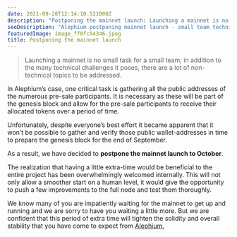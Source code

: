 ```yaml
---
date: 2021-09-28T12:14:10.521000Z
description: "Postponing the mainnet launch: Launching a mainnet is no small task for a small team, with many technical and non-technical challenges to address."
seoDescription: "Alephium postponing mainnet launch - small team technical challenges. Mainnet launch delay and non-technical topics addressed."
featuredImage: image_ff0fc54346.jpeg
title: Postponing the mainnet launch
---
```


> Launching a mainnet is no small task for a small team; in addition to the many technical challenges it poses, there are a lot of non-technical topics to be addressed.

In Alephium’s case, one critical task is gathering all the public addresses of the numerous pre-sale participants. It is necessary as these will be part of the genesis block and allow for the pre-sale participants to receive their allocated tokens over a period of time.

Unfortunately, despite everyone’s best effort it became apparent that it won’t be possible to gather and verify those public wallet-addresses in time to prepare the genesis block for the end of September.

As a result, we have decided to **postpone the mainnet launch to October**.

The realization that having a little extra-time would be beneficial to the entire project has been overwhelmingly welcomed internally. This will not only allow a smoother start on a human level, it would give the opportunity to push a few improvements to the full node and test them thoroughly.

We know many of you are impatiently waiting for the mainnet to get up and running and we are sorry to have you waiting a little more. But we are confident that this period of extra time will tighten the solidity and overall stability that you have come to expect from [Alephium.](https://github.com/alephium)
